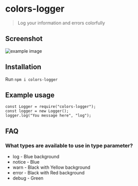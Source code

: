 # colors-logger

> Log your information and errors colorfully

## Screenshot

![example image](screenshot.jpg)

## Installation

Run `npm i colors-logger`

## Example usage

```
const Logger = require("colors-logger");
const logger = new Logger();
logger.log("You message here", "log");
```

## FAQ

### What types are available to use in type parameter?

- log - Blue background
- notice - Blue
- warn - Black with Yellow background
- error - Black with Red background
- debug - Green
